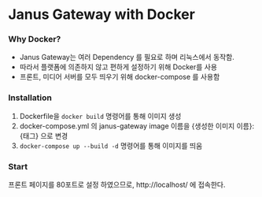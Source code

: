 # Janus Gateway with Docker

### Why Docker?

- Janus Gateway는 여러 Dependency 를 필요로 하며 리눅스에서 동작함.
- 따라서 플랫폼에 의존하지 않고 편하게 설정하기 위해 Docker를 사용
- 프론트, 미디어 서버를 모두 띄우기 위해 docker-compose 를 사용함

### Installation

1. Dockerfile을 `docker build` 명령어를 통해 이미지 생성
2. docker-compose.yml 의 janus-gateway image 이름을 {생성한 이미지 이름}:{태그} 으로 변경
3. `docker-compose up --build -d` 명령어를 통해 이미지를 띄움

### Start

프론트 페이지를 80포트로 설정 하였으므로, http://localhost/ 에 접속한다.
